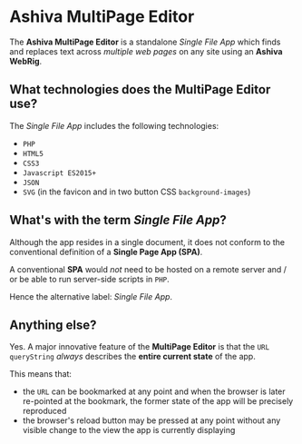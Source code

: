 # Ashiva MultiPage Editor
The **Ashiva MultiPage Editor** is a standalone *Single File App* which finds and replaces text across *multiple web pages* on any site using an **Ashiva WebRig**.

## What technologies does the MultiPage Editor use?
The *Single File App* includes the following technologies:

 - `PHP`
 - `HTML5`
 - `CSS3`
 - `Javascript ES2015+`
 - `JSON`
 - `SVG` (in the favicon and in two button CSS `background-images`)

## What's with the term *Single File App*?
Although the app resides in a single document, it does not conform to the conventional definition of a **Single Page App (SPA)**.

A conventional **SPA** would *not* need to be hosted on a remote server and / or be able to run server-side scripts in `PHP`.

Hence the alternative label: *Single File App*.

## Anything else?

Yes. A major innovative feature of the **MultiPage Editor** is that the `URL queryString` *always* describes the **entire current state** of the app.

This means that:

 - the `URL` can be bookmarked at any point and when the browser is later re-pointed at the bookmark, the former state of the app will be precisely reproduced
 - the browser's reload button may be pressed at any point without any visible change to the view the app is currently displaying
